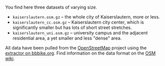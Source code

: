 You find here three datasets of varying size.

 * `kaiserslautern.osm.gz` – the whole city of Kaiserslautern, more or less.
 * `kaiserslautern_cc.osm.gz` – Kaiserslautern city center, which is
    significantly smaller but has lots of short street stretches.
 * `kaiserslautern_uni.osm.gz` – university campus and the adjacent residential area,
   a yet smaller and less "dense" area.
 
All data have been pulled from the [OpenStreetMap](http://www.openstreetmap.org/)
project using the [extractor on bbbike.org](http://download.bbbike.org/osm/).
Find information on the data format on the [OSM wiki](http://wiki.openstreetmap.org/wiki/OSM_XML).
